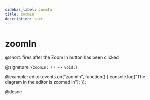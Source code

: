 ```yaml
---
sidebar_label: zoomIn
title: zoomIn
description: text
---
```


# zoomIn

@short: fires after the Zoom In button has been clicked

@signature: {`zoomIn: () => void;`}

@example:
editor.events.on("zoomIn", function() {
    console.log("The diagram in the editor is zoomed in");
});

@descr: